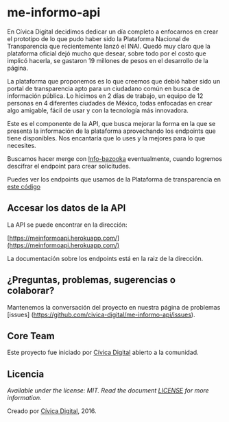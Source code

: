 # me-informo-api


En Cívica Digital decidimos dedicar un día completo a enfocarnos en crear el prototipo de lo que pudo haber sido la Plataforma Nacional de Transparencia que recientemente lanzó el INAI. Quedó muy claro que la plataforma oficial dejó mucho que desear, sobre todo por el costo que implicó hacerla, se gastaron 19 millones de pesos en el desarrollo de la página.

La plataforma que proponemos es lo que creemos que debió haber sido un portal de transparencia apto para un ciudadano común en busca de información pública. Lo hicimos en 2 días de trabajo, un equipo de 12 personas en 4 diferentes ciudades de México, todas enfocadas en crear algo amigable, fácil de usar y con la tecnología más innovadora.

Este es el componente de la API, que busca mejorar la forma en la que se presenta la información de la plataforma aprovechando los endpoints que tiene disponibles. Nos encantaría que lo uses y la mejores para lo que necesites.

Buscamos hacer merge con [Info-bazooka](https://github.com/tlacoyodefrijol/info-bazooka) eventualmente, cuando logremos descifrar el endpoint para crear solicitudes.

Puedes ver los endpoints que usamos de la Plataforma de transparencia en [este código](https://github.com/civica-digital/me-informo-api/blob/master/meinformoapi/calls.py)


## Accesar los datos de la API

La API se puede encontrar en la dirección:

[https://meinformoapi.herokuapp.com/](https://meinformoapi.herokuapp.com/)

La documentación sobre los endpoints está en la raiz de la dirección.


## ¿Preguntas, problemas, sugerencias o colaborar?

Mantenemos la conversación del proyecto en nuestra página de problemas [issues] (https://github.com/civica-digital/me-informo-api/issues).

## Core Team

Este proyecto fue iniciado por [Cívica Digital](http://civica.digital) abierto a la comunidad.

## Licencia

_Available under the license: MIT. Read the document [LICENSE](/LICENSE.md) for more information._

Creado por [Cívica Digital](http://civica.digital), 2016.
